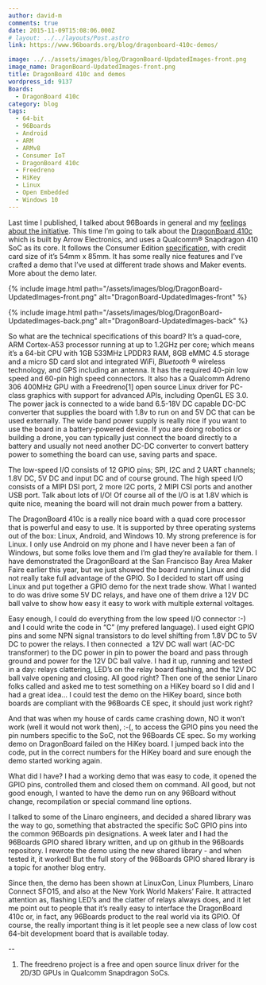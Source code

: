 ```yaml
---
author: david-m
comments: true
date: 2015-11-09T15:08:06.000Z
# layout: ../../layouts/Post.astro
link: https://www.96boards.org/blog/dragonboard-410c-demos/

image: ../../assets/images/blog/DragonBoard-UpdatedImages-front.png
image_name: DragonBoard-UpdatedImages-front.png
title: DragonBoard 410c and demos
wordpress_id: 9137
Boards:
  - DragonBoard 410c
category: blog
tags:
  - 64-bit
  - 96Boards
  - Android
  - ARM
  - ARMv8
  - Consumer IoT
  - DragonBoard 410c
  - Freedreno
  - HiKey
  - Linux
  - Open Embedded
  - Windows 10
---
```


Last time I published, I talked about 96Boards in general and my [feelings about the initiative](/blog/the-beginning-of-96boards/). This time I’m going to talk about the [DragonBoard 410c](/product/dragonboard410c/) which is built by Arrow Electronics, and uses a Qualcomm® Snapdragon 410 SoC as its core. It follows the Consumer Edition [specification](/products/ce/), with credit card size of it’s 54mm x 85mm. It has some really nice features and I’ve crafted a demo that I’ve used at different trade shows and Maker events. More about the demo later.

{% include image.html path="/assets/images/blog/DragonBoard-UpdatedImages-front.png" alt="DragonBoard-UpdatedImages-front" %}

{% include image.html path="/assets/images/blog/DragonBoard-UpdatedImages-back.png" alt="DragonBoard-UpdatedImages-back" %}

So what are the technical specifications of this board? It’s a quad-core, ARM Cortex-A53 processor running at up to 1.2GHz per core; which means it’s a 64-bit CPU with 1GB 533MHz LPDDR3 RAM, 8GB eMMC 4.5 storage and a micro SD card slot and integrated WiFi, _Bluetooth_ ® wireless technology, and GPS including an antenna. It has the required 40-pin low speed and 60-pin high speed connectors. It also has a Qualcomm Adreno 306 400MHz GPU with a Freedreno[1] open source Linux driver for PC-class graphics with support for advanced APIs, including OpenGL ES 3.0. The power jack is connected to a wide band 6.5-18V DC capable DC-DC converter that supplies the board with 1.8v to run on and 5V DC that can be used externally. The wide band power supply is really nice if you want to use the board in a battery-powered device. If you are doing robotics or building a drone, you can typically just connect the board directly to a battery and usually not need another DC-DC converter to convert battery power to something the board can use, saving parts and space.

The low-speed I/O consists of 12 GPIO pins; SPI, I2C and 2 UART channels; 1.8V DC, 5V DC and input DC and of course ground. The high speed I/O consists of a MIPI DSI port, 2 more I2C ports, 2 MIPI CSI ports and another USB port. Talk about lots of I/O! Of course all of the I/O is at 1.8V which is quite nice, meaning the board will not drain much power from a battery.

The DragonBoard 410c is a really nice board with a quad core processor that is powerful and easy to use. It is supported by three operating systems out of the box: Linux, Android, and Windows 10. My strong preference is for Linux. I only use Android on my phone and I have never been a fan of Windows, but some folks love them and I’m glad they’re available for them. I have demonstrated the DragonBoard at the San Francisco Bay Area Maker Faire earlier this year, but we just showed the board running Linux and did not really take full advantage of the GPIO. So I decided to start off using Linux and put together a GPIO demo for the next trade show. What I wanted to do was drive some 5V DC relays, and have one of them drive a 12V DC ball valve to show how easy it easy to work with multiple external voltages.

Easy enough, I could do everything from the low speed I/O connector :-) and I could write the code in “C” (my prefered language). I used eight GPIO pins and some NPN signal transistors to do level shifting from 1.8V DC to 5V DC to power the relays. I then connected  a 12V DC wall wart (AC-DC transformer) to the DC power in pin to power the board and pass through ground and power for the 12V DC ball valve. I had it up, running and tested in a day: relays clattering, LED’s on the relay board flashing, and the 12V DC ball valve opening and closing. All good right? Then one of the senior Linaro folks called and asked me to test something on a HiKey board so I did and I had a great idea... I could test the demo on the HiKey board, since both boards are compliant with the 96Boards CE spec, it should just work right?

And that was when my house of cards came crashing down, NO it won’t work (well it would not work then), :-(, to access the GPIO pins you need the pin numbers specific to the SoC, not the 96Boards CE spec. So my working demo on DragonBoard failed on the HiKey board. I jumped back into the code, put in the correct numbers for the HiKey board and sure enough the demo started working again.

What did I have? I had a working demo that was easy to code, it opened the GPIO pins, controlled them and closed them on command. All good, but not good enough, I wanted to have the demo run on any 96Board without change, recompilation or special command line options.

I talked to some of the Linaro engineers, and decided a shared library was the way to go, something that abstracted the specific SoC GPIO pins into the common 96Boards pin designations. A week later and I had the 96Boards GPIO shared library written, and up on github in the 96Boards repository. I rewrote the demo using the new shared library - and when tested it, it worked! But the full story of the 96Boards GPIO shared library is a topic for another blog entry.

Since then, the demo has been shown at LinuxCon, Linux Plumbers, Linaro Connect SFO15, and also at the New York World Makers’ Faire. It attracted attention as, flashing LED’s and the clatter of relays always does, and it let me point out to people that it’s really easy to interface the DragonBoard 410c or, in fact, any 96Boards product to the real world via its GPIO. Of course, the really important thing is it let people see a new class of low cost 64-bit development board that is available today.

--

1. The freedreno project is a free and open source linux driver for the 2D/3D GPUs in Qualcomm Snapdragon SoCs.
